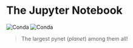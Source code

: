 # The Jupyter Notebook

![Conda](https://img.shields.io/conda/vn/conda-forge/jupyter?label=version&style=for-the-badge)
![Conda](https://img.shields.io/conda/dn/conda-forge/jupyter?style=for-the-badge)

> The largest pynet (*planet*) among them all!